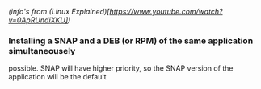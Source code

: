_(info's from (Linux Explained)[https://www.youtube.com/watch?v=0ApRUndiXKU])_


### Installing a SNAP and a DEB (or RPM) of the same application simultaneousely

possible. SNAP will have higher priority, so the SNAP version of the application will be the default

### 
